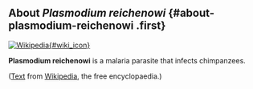 About *Plasmodium reichenowi* {#about-plasmodium-reichenowi .first}
-----------------------------

[![Wikipedia](/img/wikipedia_logo_v2_en.png){#wiki_icon}](http://en.wikipedia.org/wiki/Plasmodium_reichenowi)

**Plasmodium reichenowi** is a malaria parasite that infects
chimpanzees.

([Text](http://en.wikipedia.org/wiki/Plasmodium_reichenowi) from
[Wikipedia](http://en.wikipedia.org/), the free encyclopaedia.)
